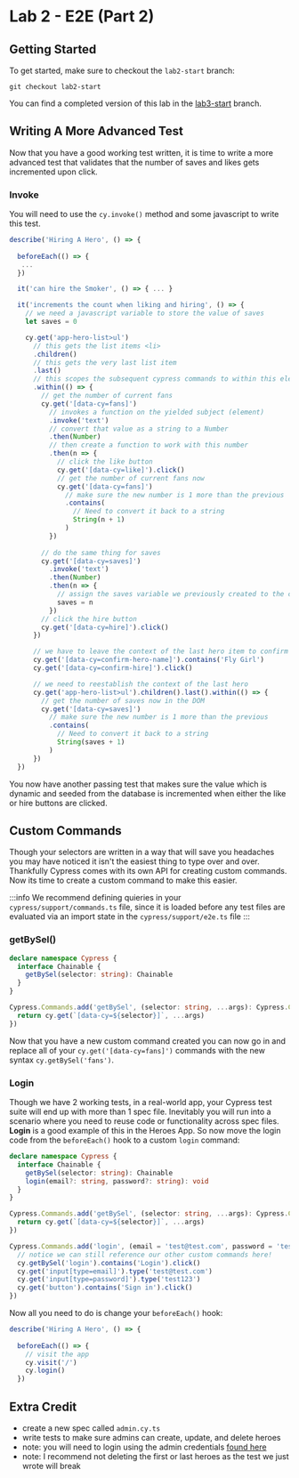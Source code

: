 # Lab 2 - E2E (Part 2)

## Getting Started

To get started, make sure to checkout the `lab2-start` branch:

```
git checkout lab2-start
```

You can find a completed version of this lab in the [lab3-start](https://github.com/cypress-io/cypress-heroes-workshop/tree/lab3-start) branch.

## Writing A More Advanced Test
Now that you have a good working test written, it is time to write a more advanced test that validates that the number of saves and likes gets incremented upon click.

### Invoke
You will need to use the `cy.invoke()` method and some javascript to write this test.

```ts title='./client/cypress/e2e/spec.cy.ts'
describe('Hiring A Hero', () => {
  
  beforeEach(() => {
   ...
  })

  it('can hire the Smoker', () => { ... }

  it('increments the count when liking and hiring', () => {
    // we need a javascript variable to store the value of saves
    let saves = 0

    cy.get('app-hero-list>ul')
      // this gets the list items <li>
      .children()
      // this gets the very last list item
      .last()
      // this scopes the subsequent cypress commands to within this element
      .within(() => {
        // get the number of current fans
        cy.get('[data-cy=fans]')
          // invokes a function on the yielded subject (element)
          .invoke('text')
          // convert that value as a string to a Number
          .then(Number)
          // then create a function to work with this number
          .then(n => {
            // click the like button
            cy.get('[data-cy=like]').click()
            // get the number of current fans now
            cy.get('[data-cy=fans]')
              // make sure the new number is 1 more than the previous
              .contains(
                // Need to convert it back to a string
                String(n + 1)
              )
          })
        
        // do the same thing for saves
        cy.get('[data-cy=saves]')
          .invoke('text')
          .then(Number)
          .then(n => {
            // assign the saves variable we previously created to the current value of saves in the DOM
            saves = n
          })
        // click the hire button
        cy.get('[data-cy=hire]').click()
      })

      // we have to leave the context of the last hero item to confirm the hire
      cy.get('[data-cy=confirm-hero-name]').contains('Fly Girl')
      cy.get('[data-cy=confirm-hire]').click()

      // we need to reestablish the context of the last hero
      cy.get('app-hero-list>ul').children().last().within(() => {
        // get the number of saves now in the DOM
        cy.get('[data-cy=saves]')
          // make sure the new number is 1 more than the previous
          .contains(
            // Need to convert it back to a string
            String(saves + 1)
          )
      })
  })
```

You now have another passing test that makes sure the value which is dynamic and seeded from the database is incremented when either the like or hire buttons are clicked.

## Custom Commands
Though your selectors are written in a way that will save you headaches you may have noticed it isn't the easiest thing to type over and over. Thankfully Cypress comes with its own API for creating custom commands. Now its time to create a custom command to make this easier. 

:::info
We recommend defining quieries in your `cypress/support/commands.ts` file, since it is loaded before any test files are evaluated via an import state in the `cypress/support/e2e.ts` file
:::

### getBySel()

```ts title='./client/cypress/support/commands.ts'
declare namespace Cypress {
  interface Chainable {
    getBySel(selector: string): Chainable
  }
}

Cypress.Commands.add('getBySel', (selector: string, ...args): Cypress.Chainable => {
  return cy.get(`[data-cy=${selector}]`, ...args)
})
```

Now that you have a new custom command created you can now go in and replace all of your `cy.get('[data-cy=fans]')` commands with the new syntax `cy.getBySel('fans')`. 

### Login

Though we have 2 working tests, in a real-world app, your Cypress test suite will end up with more than 1 spec file. Inevitably you will run into a scenario where you need to reuse code or functionality across spec files. **Login** is a good example of this in the Heroes App. So now move the login code from the `beforeEach()` hook to a custom `login` command:

```ts title='./client/cypress/support/commands.ts'
declare namespace Cypress {
  interface Chainable {
    getBySel(selector: string): Chainable
    login(email?: string, password?: string): void
  }
}

Cypress.Commands.add('getBySel', (selector: string, ...args): Cypress.Chainable => {
  return cy.get(`[data-cy=${selector}]`, ...args)
})

Cypress.Commands.add('login', (email = 'test@test.com', password = 'test123'): void => {
  // notice we can still reference our other custom commands here!
  cy.getBySel('login').contains('Login').click()
  cy.get('input[type=email]').type('test@test.com')
  cy.get('input[type=password]').type('test123')
  cy.get('button').contains('Sign in').click()
})
```

Now all you need to do is change your `beforeEach()` hook:

```ts title='./client/cypress/e2e/spec.cy.ts'
describe('Hiring A Hero', () => {
  
  beforeEach(() => {
    // visit the app
    cy.visit('/')
    cy.login()
  })
```

## Extra Credit

- create a new spec called `admin.cy.ts`
- write tests to make sure admins can create, update, and delete heroes
- note: you will need to login using the admin credentials [found here](/#get-to-know-the-app)
- note: I recommend not deleting the first or last heroes as the test we just wrote will break